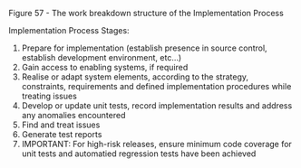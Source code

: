 Figure 57 - The work breakdown structure of the Implementation Process

Implementation Process Stages:

1. Prepare for implementation (establish presence in source control, establish development environment, etc...)
2. Gain access to enabling systems, if required
3. Realise or adapt system elements, according to the strategy, constraints, requirements and defined implementation procedures while treating issues
4. Develop or update unit tests, record implementation results and address any anomalies encountered
5. Find and treat issues
6. Generate test reports
7. IMPORTANT: For high-risk releases, ensure minimum code coverage for unit tests and automatied regression tests have been achieved